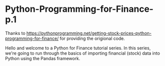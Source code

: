 # Python-Programming-for-Finance-p.1

Thanks to https://pythonprogramming.net/getting-stock-prices-python-programming-for-finance/ for providing the origional code.

Hello and welcome to a Python for Finance tutorial series. In this series, we're going to run through the basics of importing financial (stock) data into Python using the Pandas framework.
